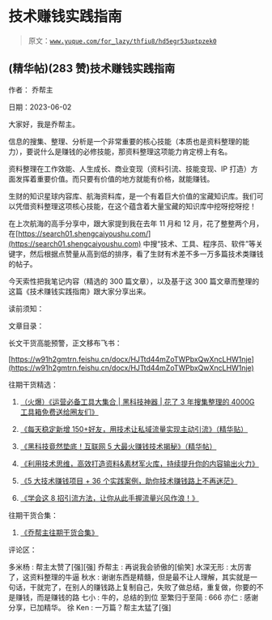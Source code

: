 # 技术赚钱实践指南

> 原文：[`www.yuque.com/for_lazy/thfiu8/hd5egr53uptpzek0`](https://www.yuque.com/for_lazy/thfiu8/hd5egr53uptpzek0)



## (精华帖)(283 赞)技术赚钱实践指南 

作者： 乔帮主 

日期：2023-06-02 

大家好，我是乔帮主。 

信息的搜集、整理、分析是一个非常重要的核心技能（本质也是资料整理的能力），要说什么是赚钱的必修技能，那资料整理这项能力肯定榜上有名。 

资料整理在工作效能、人生成长、商业变现（资料引流、技能变现、IP 打造）方面发挥着重要价值。而只要有价值的地方就能有价格，就能赚钱。 

生财的知识星球内容库、航海资料库，是一个有着巨大价值的宝藏知识库。我们可以凭借资料整理这项核心技能，在这个蕴含着大量宝藏的知识库中挖呀挖呀挖！ 

在上次航海的高手分享中，跟大家提到我在去年 11 月和 12 月，花了整整两个月，在[https://search01.shengcaiyoushu.com/](https://search01.shengcaiyoushu.com) 中搜“技术、工具、程序员、软件”等关键字，然后根据点赞量从高到低的排序，看了生财有术差不多一万多篇技术类赚钱的帖子。 

今天索性把我笔记内容（精选的 300 篇文章），以及基于这 300 篇文章而整理的这篇《技术赚钱实践指南》跟大家分享出来。 

读前须知： 

文章目录： 

长文干货高能预警，正文移布飞书： 

[https://w91h2gmtrn.feishu.cn/docx/HJTtd44mZoTWPbxQwXncLHW1nje](https://w91h2gmtrn.feishu.cn/docx/HJTtd44mZoTWPbxQwXncLHW1nje) 

往期干货精选： 

1.  [（火爆）《运营必备工具大集合 | 黑科技神器 | 花了 3 年搜集整理的 4000G 工具箱免费送给圈友们》](https://wx.zsxq.com/dweb2/index/topic_detail/181422482248122) 

2.  [《每天稳定新增 150+好友，用技术让私域流量实现主动引流》（精华贴）](https://wx.zsxq.com/dweb2/index/topic_detail/584158111451544) 

3.  [《黑科技竟然垫底！互联网 5 大最火赚钱技术揭秘》（精华帖）](https://wx.zsxq.com/dweb2/index/topic_detail/584141142218154) 

4.  [《利用技术思维，高效打造资料&素材军火库，持续提升你的内容输出火力》](https://wx.zsxq.com/dweb2/index/topic_detail/181588224554542) 

5.  [《5 大技术赚钱项目 + 36 个实践案例，助你技术赚钱路上不再迷茫》](https://t.zsxq.com/0dIs5CaYH) 

6.  [《学会这 8 招引流方法，让你从此手握流量兴风作浪！》](https://t.zsxq.com/0ePkD8050) 

往期干货合集： 

1.  [《乔帮主往期干货合集》](https://t.zsxq.com/0d6SNCcC3) 

评论区： 

多米杨 : 帮主太赞了[强][强] 乔帮主 : 再说我会骄傲的[偷笑] 水深无形 : 太厉害了，这资料整理的牛逼 秋水 : 谢谢东西是精髓，但是最不让人理解，其实就是一句话，干就完了，在别人的赚钱路上复制自己，失败了做总结，重复做，你要的不是赚钱，而是赚钱的路 七小 : 牛的，总结的到位 至繁归于至简 : 666 亦仁 : 感谢分享，已加精华。 徐 Ken : 一万篇？帮主太猛了[强]